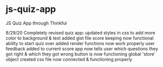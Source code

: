 # js-quiz-app
JS Quiz App through Thinkful

8/29/20 Completely revised quiz app: 
updated styles in css to add more color to background & text
added gist file
score keeping now functional
ability to start quiz over added
render functions now work properly
user feedback added to current score
app now tells user which questions they got right & which they got wrong
button is now functioning
global 'store' object created
css file now connected & functioning properly
